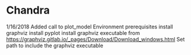# Chandra
1/16/2018 Added call to plot_model Environment prerequisites install graphviz install pyplot install graphviz executable from https://graphviz.gitlab.io/_pages/Download/Download_windows.html Set path to include the graphviz executable
